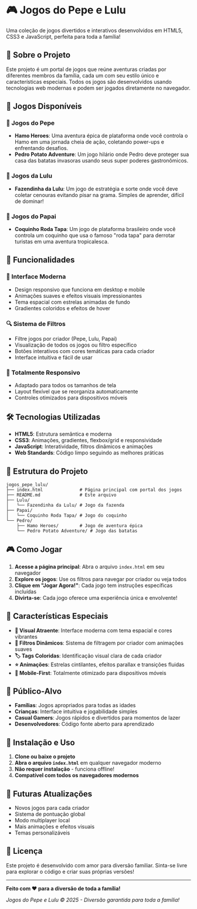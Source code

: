 # 🎮 Jogos do Pepe e Lulu

Uma coleção de jogos divertidos e interativos desenvolvidos em HTML5, CSS3 e JavaScript, perfeita para toda a família!

## 🌟 Sobre o Projeto

Este projeto é um portal de jogos que reúne aventuras criadas por diferentes membros da família, cada um com seu estilo único e características especiais. Todos os jogos são desenvolvidos usando tecnologias web modernas e podem ser jogados diretamente no navegador.

## 🎯 Jogos Disponíveis

### 🦸 Jogos do Pepe
- **Hamo Heroes**: Uma aventura épica de plataforma onde você controla o Hamo em uma jornada cheia de ação, coletando power-ups e enfrentando desafios.
- **Pedro Potato Adventure**: Um jogo hilário onde Pedro deve proteger sua casa das batatas invasoras usando seus super poderes gastronômicos.

### 🌸 Jogos da Lulu
- **Fazendinha da Lulu**: Um jogo de estratégia e sorte onde você deve coletar cenouras evitando pisar na grama. Simples de aprender, difícil de dominar!

### 👨 Jogos do Papai
- **Coquinho Roda Tapa**: Um jogo de plataforma brasileiro onde você controla um coquinho que usa o famoso "roda tapa" para derrotar turistas em uma aventura tropicalesca.

## 🚀 Funcionalidades

### 🎨 Interface Moderna
- Design responsivo que funciona em desktop e mobile
- Animações suaves e efeitos visuais impressionantes
- Tema espacial com estrelas animadas de fundo
- Gradientes coloridos e efeitos de hover

### 🔍 Sistema de Filtros
- Filtre jogos por criador (Pepe, Lulu, Papai)
- Visualização de todos os jogos ou filtro específico
- Botões interativos com cores temáticas para cada criador
- Interface intuitiva e fácil de usar

### 📱 Totalmente Responsivo
- Adaptado para todos os tamanhos de tela
- Layout flexível que se reorganiza automaticamente
- Controles otimizados para dispositivos móveis

## 🛠️ Tecnologias Utilizadas

- **HTML5**: Estrutura semântica e moderna
- **CSS3**: Animações, gradientes, flexbox/grid e responsividade
- **JavaScript**: Interatividade, filtros dinâmicos e animações
- **Web Standards**: Código limpo seguindo as melhores práticas

## 📁 Estrutura do Projeto

```
jogos_pepe_lulu/
├── index.html              # Página principal com portal dos jogos
├── README.md               # Este arquivo
├── Lulu/
│   └── Fazendinha da Lulu/ # Jogo da fazenda
├── Papai/
│   └── Coquinho Roda Tapa/ # Jogo do coquinho
└── Pedro/
    ├── Hamo Heroes/        # Jogo de aventura épica
    └── Pedro Potato Adventure/ # Jogo das batatas
```

## 🎮 Como Jogar

1. **Acesse a página principal**: Abra o arquivo `index.html` em seu navegador
2. **Explore os jogos**: Use os filtros para navegar por criador ou veja todos
3. **Clique em "Jogar Agora!"**: Cada jogo tem instruções específicas incluídas
4. **Divirta-se**: Cada jogo oferece uma experiência única e envolvente!

## 🌟 Características Especiais

- **🎨 Visual Atraente**: Interface moderna com tema espacial e cores vibrantes
- **🔄 Filtros Dinâmicos**: Sistema de filtragem por criador com animações suaves
- **🏷️ Tags Coloridas**: Identificação visual clara de cada criador
- **⭐ Animações**: Estrelas cintilantes, efeitos parallax e transições fluidas
- **📱 Mobile-First**: Totalmente otimizado para dispositivos móveis

## 🎯 Público-Alvo

- **Famílias**: Jogos apropriados para todas as idades
- **Crianças**: Interface intuitiva e jogabilidade simples
- **Casual Gamers**: Jogos rápidos e divertidos para momentos de lazer
- **Desenvolvedores**: Código fonte aberto para aprendizado

## 🚀 Instalação e Uso

1. **Clone ou baixe o projeto**
2. **Abra o arquivo `index.html`** em qualquer navegador moderno
3. **Não requer instalação** - funciona offline!
4. **Compatível com todos os navegadores modernos**

## 🎉 Futuras Atualizações

- Novos jogos para cada criador
- Sistema de pontuação global
- Modo multiplayer local
- Mais animações e efeitos visuais
- Temas personalizáveis

## 📝 Licença

Este projeto é desenvolvido com amor para diversão familiar. Sinta-se livre para explorar o código e criar suas próprias versões!

---

**Feito com ❤️ para a diversão de toda a família!**

*Jogos do Pepe e Lulu © 2025 - Diversão garantida para toda a família!*
